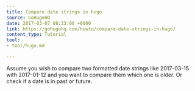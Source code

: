 ```yaml
---
title: Compare date strings in hugo
source: GoHugoHQ
date: 2017-03-07 08:33:00 +0000
link: https://gohugohq.com/howto/compare-date-strings-in-hugo/
content_type: Tutorial
tool:
- tool/hugo.md

---
```

Assume you wish to compare two formatted date strings like 2017-03-15 with 2017-01-12 and you want to compare them which one is older. Or check if a date is in past or future.


